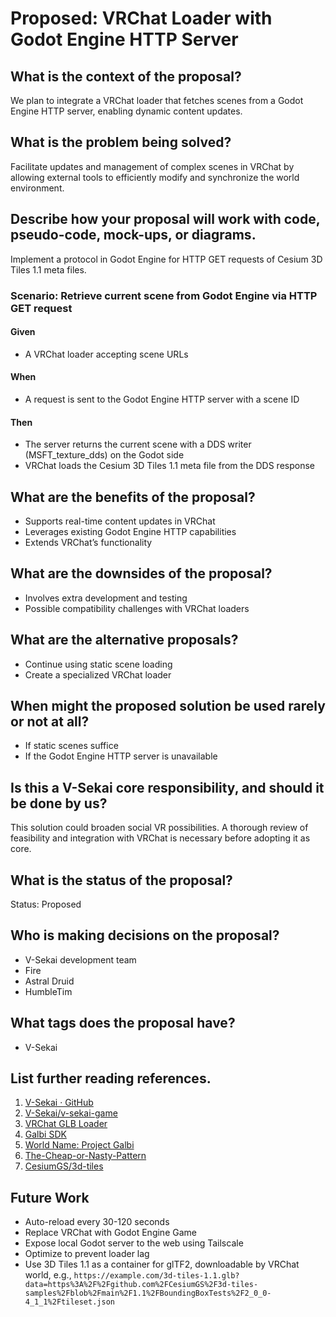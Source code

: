 # Proposed: VRChat Loader with Godot Engine HTTP Server

## What is the context of the proposal?

We plan to integrate a VRChat loader that fetches scenes from a Godot Engine HTTP server, enabling dynamic content updates.

## What is the problem being solved?

Facilitate updates and management of complex scenes in VRChat by allowing external tools to efficiently modify and synchronize the world environment.

## Describe how your proposal will work with code, pseudo-code, mock-ups, or diagrams.

Implement a protocol in Godot Engine for HTTP GET requests of Cesium 3D Tiles 1.1 meta files.

### Scenario: Retrieve current scene from Godot Engine via HTTP GET request

#### Given

- A VRChat loader accepting scene URLs

#### When

- A request is sent to the Godot Engine HTTP server with a scene ID

#### Then

- The server returns the current scene with a DDS writer (MSFT_texture_dds) on the Godot side
- VRChat loads the Cesium 3D Tiles 1.1 meta file from the DDS response

## What are the benefits of the proposal?

- Supports real-time content updates in VRChat
- Leverages existing Godot Engine HTTP capabilities
- Extends VRChat’s functionality

## What are the downsides of the proposal?

- Involves extra development and testing
- Possible compatibility challenges with VRChat loaders

## What are the alternative proposals?

- Continue using static scene loading
- Create a specialized VRChat loader

## When might the proposed solution be used rarely or not at all?

- If static scenes suffice
- If the Godot Engine HTTP server is unavailable

## Is this a V-Sekai core responsibility, and should it be done by us?

This solution could broaden social VR possibilities. A thorough review of feasibility and integration with VRChat is necessary before adopting it as core.

## What is the status of the proposal?

Status: Proposed <!-- Draft | Proposed | Rejected | Accepted | Deprecated | Superseded by -->

## Who is making decisions on the proposal?

- V-Sekai development team
- Fire
- Astral Druid
- HumbleTim

## What tags does the proposal have?

- V-Sekai

## List further reading references.

1. [V-Sekai · GitHub](https://github.com/v-sekai)
2. [V-Sekai/v-sekai-game](https://github.com/v-sekai/v-sekai-game)
3. [VRChat GLB Loader](https://github.com/vr-voyage/vrchat-glb-loader)
4. [Galbi SDK](https://galbi-sdk-docs.pages.dev/en/)
5. [World Name: Project Galbi](https://vrchat.com/home/launch?worldId=wrld_068ed758-68b1-40bc-b647-f54c3b3d92fc)
6. [The-Cheap-or-Nasty-Pattern](https://zguide.zeromq.org/docs/chapter7/#The-Cheap-or-Nasty-Pattern)
7. [CesiumGS/3d-tiles](https://github.com/CesiumGS/3d-tiles)

## Future Work

- Auto-reload every 30-120 seconds
- Replace VRChat with Godot Engine Game
- Expose local Godot server to the web using Tailscale
- Optimize to prevent loader lag
- Use 3D Tiles 1.1 as a container for glTF2, downloadable by VRChat world, e.g., `https://example.com/3d-tiles-1.1.glb?data=https%3A%2F%2Fgithub.com%2FCesiumGS%2F3d-tiles-samples%2Fblob%2Fmain%2F1.1%2FBoundingBoxTests%2F2_0_0-4_1_1%2Ftileset.json`
